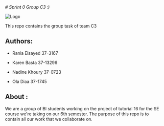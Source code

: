 *# Sprint 0 Group C3 :)*

![Logo](https://encrypted-tbn0.gstatic.com/images?q=tbn:ANd9GcTlVwf30bYIyfsLmzppZ6x3xHKEQVkJYleQthLpuHiyt9Tl318Atw)

This repo contains the group task of team C3

## Authors:
* Rania Elsayed 37-3167

* Karen Basta 37-13296

* Nadine Khoury 37-0723

* Ola Diaa 37-1745

## About :
We are a group of BI students working on the project of tutorial 16 for the SE course we're taking on our 6th semester.  The purpose of this repo is to contain all our work that we collaborate on. 


